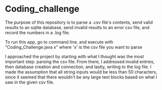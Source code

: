 # Coding_challenge

The purpose of this repository is to parse a .csv file's contents, send valid results to an sqlite database, send invalid results to an error csv file, and record the numbers in a .log file.

To run this app, go to command line, and execute with "Coding_Challenge.java x" where 'x' is the csv file you want to parse

I approached the project by starting with what I thought was the most important step: parsing the csv file. From there, I addressed invalid entries, then database creation and connection, and lastly, writing to the log file. I made the assumption that all string inputs would be less than 50 characters, since it seemed that there wouldn't be any large text blocks based on what I saw in the given csv file.
